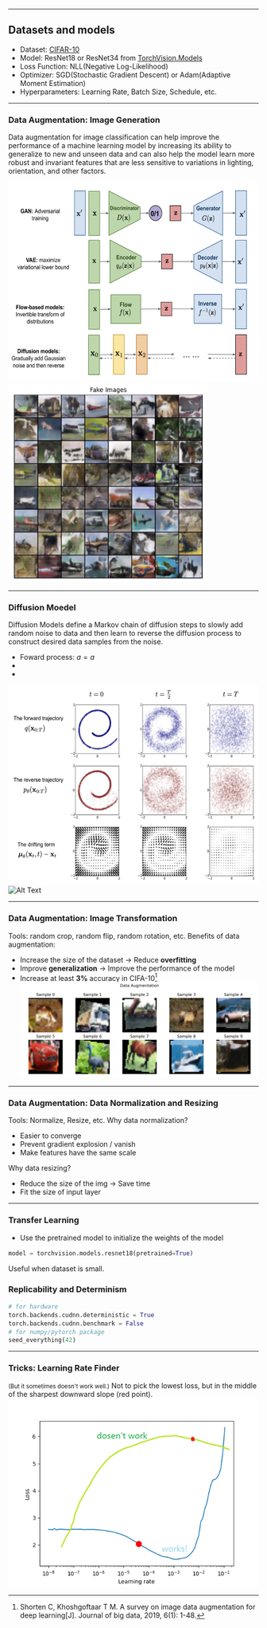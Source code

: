 --------------------
##  Datasets and models

* Dataset: [CIFAR-10](https://www.cs.toronto.edu/~kriz/cifar.html)
* Model: ResNet18 or ResNet34 from [TorchVision.Models](https://pytorch.org/vision/0.8/models.html)
* Loss Function: NLL(Negative Log-Likelihood)
* Optimizer: SGD(Stochastic Gradient Descent) or Adam(Adaptive Moment Estimation)
* Hyperparameters: Learning Rate, Batch Size, Schedule, etc.

--------------------
### Data Augmentation: Image Generation

Data augmentation for image classification can help improve the performance of a machine learning model by increasing its ability to generalize to new and unseen data and can also help the model learn more robust and invariant features that are less sensitive to variations in lighting, orientation, and other factors.

<img src="../img/Generation_Networks.png" alt="Alt Text" style="width: 550px; height: 400px;"><img src="../img/Fake.png" alt="Alt Text" style="width: 400px; height: 400px;">

--------------------
### Diffusion Moedel

Diffusion Models define a Markov chain of diffusion steps to slowly add random noise to data and then learn to reverse the diffusion process to construct desired data samples from the noise.
* Foward process: $a = a$
*
*


<img src="../img/Diffusion_Model.png" alt="Alt Text" style="width: 550px; height: 400px;"><img src="../img/animation.gif" alt="Alt Text" style="width: 400px; height: 400px;">


--------------------
### Data Augmentation: Image Transformation
Tools: random crop, random flip, random rotation, etc.
Benefits of data augmentation:
* Increase the size of the dataset -> Reduce **overfitting**
* Improve **generalization** -> Improve the performance of the model
* Increase at least **3%** accuracy in CIFA-10[^21]
![data_aug](../img/data_augmentation.png)
[^21]:Shorten C, Khoshgoftaar T M. A survey on image data augmentation for deep learning[J]. Journal of big data, 2019, 6(1): 1-48.
--------------------
### Data Augmentation: Data Normalization and Resizing
Tools: Normalize, Resize, etc.
Why data normalization?
* Easier to converge
* Prevent gradient explosion / vanish
* Make features have the same scale
  
Why data resizing?
* Reduce the size of the img -> Save time
* Fit the size of input layer
--------------------
### Transfer Learning
* Use the pretrained model to initialize the weights of the model
```python
model = torchvision.models.resnet18(pretrained=True)
```
Useful when dataset is small.

### Replicability and Determinism
```python
# for hardware
torch.backends.cudnn.deterministic = True
torch.backends.cudnn.benchmark = False
# for numpy/pytorch package
seed_everything(42)
```
--------------------
### Tricks: Learning Rate Finder
<small>(But it sometimes doesn't work well.)</small>
Not to pick the lowest loss, but in the middle of the sharpest downward slope (red point).
![FindLR](../img/pl_lr_finder.png)
<!-- It determines a range of learning rates by gradually increasing the learning rate during training and observing the change in the loss function, thus helping us to better select the learning rate to improve the training effect and convergence speed of the model. -->

